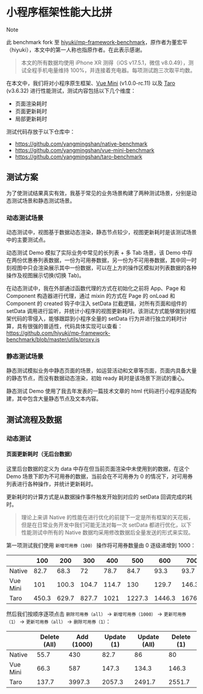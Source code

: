 # 小程序框架性能大比拼

<!-- prettier-ignore -->
> [!NOTE]
> 此 benchmark fork 至 [hiyuki/mp-framework-benchmark](https://github.com/hiyuki/mp-framework-benchmark)，原作者为董宏平（hiyuki），本文中的第一人称也指原作者。在此表示感谢。

> 本文的所有数据均使用 iPhone XR 测得（iOS v17.5.1，微信 v8.0.49），测试全程手机电量维持 100%，并连接着充电器。每项测试跑三次取平均数。

在本文中，我们将对小程序原生框架、[Vue Mini](https://vuemini.org) (v1.0.0-rc.11) 以及 [Taro](https://taro.zone) (v3.6.32) 进行性能测试，测试内容包括以下几个维度：

- 页面渲染耗时
- 页面更新耗时
- 局部更新耗时

测试代码存放于以下仓库中：

- https://github.com/yangmingshan/native-benchmark
- https://github.com/yangmingshan/vue-mini-benchmark
- https://github.com/yangmingshan/taro-benchmark

## 测试方案

为了使测试结果真实有效，我基于常见的业务场景构建了两种测试场景，分别是动态测试场景和静态测试场景。

### 动态测试场景

动态测试中，视图基于数据动态渲染，静态节点较少，视图更新耗时是该测试场景中的主要测试点。

动态测试 Demo 模拟了实际业务中常见的长列表 + 多 Tab 场景，该 Demo 中存在两份优惠券列表数据，一份为可用券数据，另一份为不可用券数据，其中同一时刻视图中只会渲染展示其中一份数据，可以在上方的操作区模拟对列表数据的各种操作及视图展示切换(切换 Tab)。

在动态测试中，我在外部通过函数代理的方式在初始化之前将 App、Page 和 Component 构造器进行代理，通过 mixin 的方式在 Page 的 onLoad 和 Component 的 created 钩子中注入 setData 拦截逻辑，对所有页面和组件的 setData 调用进行监听，并统计小程序的视图更新耗时。该测试方式能够做到对框架代码的零侵入，能够跟踪到小程序全量的 setData 行为并进行独立的耗时计算，具有很强的普适性，代码具体实现可以查看：https://github.com/hiyuki/mp-framework-benchmark/blob/master/utils/proxy.js

### 静态测试场景

静态测试模拟业务中静态页面的场景，如运营活动和文章等页面，页面内具备大量的静态节点，而没有数据动态渲染，初始 ready 耗时是该场景下测试的重心。

静态测试 Demo 使用了我去年发表的一篇技术文章的 html 代码进行小程序适配构建，其中包含大量静态节点及文本内容。

## 测试流程及数据

### 动态测试

#### 页面更新耗时（无后台数据）

这里后台数据的定义为 data 中存在但当前页面渲染中未使用到的数据，在这个 Demo 场景下即为不可用券的数据，当前会在不可用券为 0 的情况下，对可用券列表进行各种操作，并统计更新耗时。

更新耗时的计算方式是从数据操作事件触发开始到对应的 setData 回调完成的耗时。

> 理论上来讲 Native 的性能在进行优化的前提下一定是所有框架的天花板，但是在日常业务开发中我们可能无法对每一次 setData 都进行优化，以下性能测试中所有的 Native 数据均采用修改数据后全量发送的形式来实现。

第一项测试我们使用 `新增可用券（100）` 操作将可用券数量由 0 逐级递增到 1000：

|          | 100   | 200   | 300   | 400   | 500    | 600    | 700    | 800    | 900   | 1000  |
| -------- | ----- | ----- | ----- | ----- | ------ | ------ | ------ | ------ | ----- | ----- |
| Native   | 82.7  | 68.3  | 72    | 78.7  | 84.7   | 93.3   | 93.7   | 101.3  | 109.3 | 113.3 |
| Vue Mini | 101   | 100.3 | 104.7 | 114.7 | 130    | 129.7  | 146.3  | 157    | 169.7 | 179.7 |
| Taro     | 450.3 | 629.7 | 827.7 | 1021  | 1227.3 | 1446.3 | 1676.3 | 1867.7 | 2058  | 2266  |

然后我们按顺序逐项点击 `删除可用券（all）` -> `新增可用券（1000）` -> `更新可用券（1）` -> `更新可用券（all）` -> `删除可用券（1）`：

|          | Delete (All) | Add (1000) | Update (1) | Update (All) | Delete (1) |
| -------- | ------------ | ---------- | ---------- | ------------ | ---------- |
| Native   | 55.7         | 430        | 82.7       | 86           | 80         |
| Vue Mini | 66.3         | 587        | 147.3      | 134.3        | 146.3      |
| Taro     | 137.7        | 3997.3     | 2057.3     | 2491.7       | 2551.7     |
